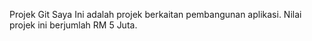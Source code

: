 Projek Git Saya
Ini adalah projek berkaitan pembangunan aplikasi. Nilai projek ini berjumlah RM 5 Juta.
